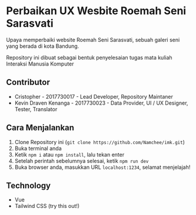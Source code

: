 # Perbaikan UX Wesbite Roemah Seni Sarasvati

Upaya memperbaiki website Roemah Seni Sarasvati, sebuah galeri seni yang berada di kota Bandung.

Repository ini dibuat sebagai bentuk penyelesaian tugas mata kuliah Interaksi Manusia Komputer

## Contributor

- Cristopher - 2017730017 - Lead Developer, Repository Maintaner
- Kevin Draven Kenanga - 2017730023 - Data Provider, UI / UX Designer, Tester, Translator

## Cara Menjalankan

1. Clone Repository ini (`git clone https://github.com/Namchee/imk.git`)
2. Buka terminal anda
3. Ketik `npm i` atau `npm install`, lalu tekan enter
4. Setelah perintah sebelumnya selesai, ketik `npm run dev`
5. Buka browser anda, masukkan URL `localhost:1234`, selamat menjelajah!

## Technology

- Vue
- Tailwind CSS (try this out!)
